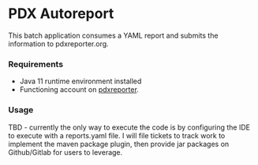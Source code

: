 # PDX Autoreport

This batch application consumes a YAML report and submits the information to pdxreporter.org.

### Requirements

* Java 11 runtime environment installed
* Functioning account on [pdxreporter](https://pdxreporter.org).

### Usage

TBD - currently the only way to execute the code is by configuring the IDE to execute with a reports.yaml file. I will file tickets to track work to implement the maven package plugin, then provide jar packages on Github/Gitlab for users to leverage.

